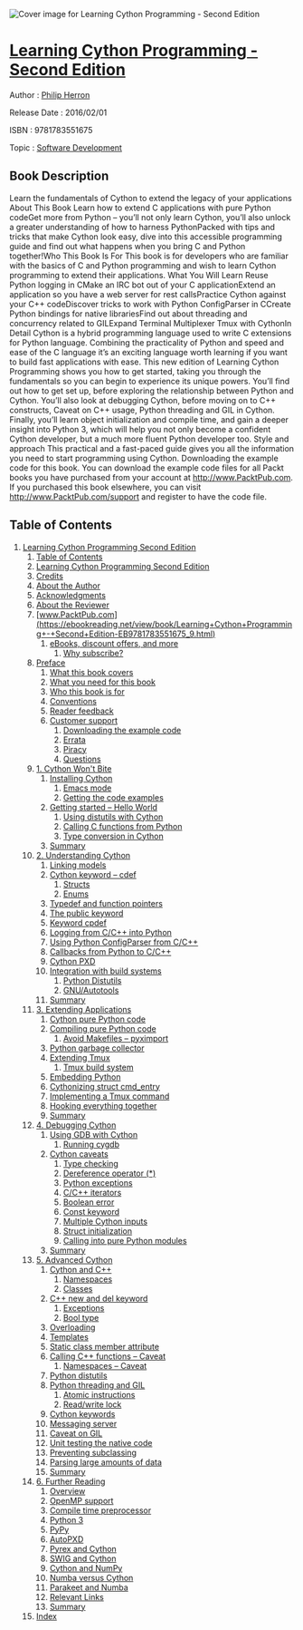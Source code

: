 ![Cover image for Learning Cython Programming - Second Edition](https://imgdetail.ebookreading.net/cover/cover/software_development/EB9781783551675.jpg)

[Learning Cython Programming - Second Edition](https://ebookreading.net/view/book/Learning+Cython+Programming+-+Second+Edition-EB9781783551675_1.html "Learning Cython Programming - Second Edition")
====================================================================================================================

Author : [Philip Herron](https://ebookreading.net/search/author/Philip+Herron)

Release Date : 2016/02/01

ISBN : 9781783551675

Topic : [Software Development](https://ebookreading.net/search/category/software-development)

Book Description
-----------------

Learn the fundamentals of Cython to extend the legacy of your applications
About This Book
Learn how to extend C applications with pure Python codeGet more from Python – you’ll not only learn Cython, you’ll also unlock a greater understanding of how to harness PythonPacked with tips and tricks that make Cython look easy, dive into this accessible programming guide and find out what happens when you bring C and Python together!Who This Book Is For
This book is for developers who are familiar with the basics of C and Python programming and wish to learn Cython programming to extend their applications.
What You Will Learn
Reuse Python logging in CMake an IRC bot out of your C applicationExtend an application so you have a web server for rest callsPractice Cython against your C++ codeDiscover tricks to work with Python ConfigParser in CCreate Python bindings for native librariesFind out about threading and concurrency related to GILExpand Terminal Multiplexer Tmux with CythonIn Detail
Cython is a hybrid programming language used to write C extensions for Python language. Combining the practicality of Python and speed and ease of the C language it’s an exciting language worth learning if you want to build fast applications with ease.
This new edition of Learning Cython Programming shows you how to get started, taking you through the fundamentals so you can begin to experience its unique powers.
You’ll find out how to get set up, before exploring the relationship between Python and Cython. You’ll also look at debugging Cython, before moving on to C++ constructs, Caveat on C++ usage, Python threading and GIL in Cython. Finally, you’ll learn object initialization and compile time, and gain a deeper insight into Python 3, which will help you not only become a confident Cython developer, but a much more fluent Python developer too.
Style and approach
This practical and a fast-paced guide gives you all the information you need to start programming using Cython.
Downloading the example code for this book. You can download the example code files for all Packt books you have purchased from your account at http://www.PacktPub.com. If you purchased this book elsewhere, you can visit http://www.PacktPub.com/support and register to have the code file.
              
Table of Contents
-----------------

1. [Learning Cython Programming Second Edition](https://ebookreading.net/view/book/Learning+Cython+Programming+-+Second+Edition-EB9781783551675_3.html)
    1. [Table of Contents](https://ebookreading.net/view/book/Learning+Cython+Programming+-+Second+Edition-EB9781783551675_2.html)
    1. [Learning Cython Programming Second Edition](https://ebookreading.net/view/book/Learning+Cython+Programming+-+Second+Edition-EB9781783551675_4.html)
    1. [Credits](https://ebookreading.net/view/book/Learning+Cython+Programming+-+Second+Edition-EB9781783551675_5.html)
    1. [About the Author](https://ebookreading.net/view/book/Learning+Cython+Programming+-+Second+Edition-EB9781783551675_6.html)
    1. [Acknowledgments](https://ebookreading.net/view/book/Learning+Cython+Programming+-+Second+Edition-EB9781783551675_7.html)
    1. [About the Reviewer](https://ebookreading.net/view/book/Learning+Cython+Programming+-+Second+Edition-EB9781783551675_8.html)
    1. [www.PacktPub.com](https://ebookreading.net/view/book/Learning+Cython+Programming+-+Second+Edition-EB9781783551675_9.html)
        1. [eBooks, discount offers, and more](https://ebookreading.net/view/book/Learning+Cython+Programming+-+Second+Edition-EB9781783551675_9.html#ch00lvl1sec01)
            1. [Why subscribe?](https://ebookreading.net/view/book/Learning+Cython+Programming+-+Second+Edition-EB9781783551675_9.html#ch00lvl2sec01)
    1. [Preface](https://ebookreading.net/view/book/Learning+Cython+Programming+-+Second+Edition-EB9781783551675_10.html)
        1. [What this book covers](https://ebookreading.net/view/book/Learning+Cython+Programming+-+Second+Edition-EB9781783551675_10.html#ch00lvl1sec02)
        1. [What you need for this book](https://ebookreading.net/view/book/Learning+Cython+Programming+-+Second+Edition-EB9781783551675_11.html)
        1. [Who this book is for](https://ebookreading.net/view/book/Learning+Cython+Programming+-+Second+Edition-EB9781783551675_12.html)
        1. [Conventions](https://ebookreading.net/view/book/Learning+Cython+Programming+-+Second+Edition-EB9781783551675_13.html)
        1. [Reader feedback](https://ebookreading.net/view/book/Learning+Cython+Programming+-+Second+Edition-EB9781783551675_14.html)
        1. [Customer support](https://ebookreading.net/view/book/Learning+Cython+Programming+-+Second+Edition-EB9781783551675_15.html)
            1. [Downloading the example code](https://ebookreading.net/view/book/Learning+Cython+Programming+-+Second+Edition-EB9781783551675_15.html#ch00lvl2sec02)
            1. [Errata](https://ebookreading.net/view/book/Learning+Cython+Programming+-+Second+Edition-EB9781783551675_15.html#ch00lvl2sec03)
            1. [Piracy](https://ebookreading.net/view/book/Learning+Cython+Programming+-+Second+Edition-EB9781783551675_15.html#ch00lvl2sec04)
            1. [Questions](https://ebookreading.net/view/book/Learning+Cython+Programming+-+Second+Edition-EB9781783551675_15.html#ch00lvl2sec05)
    1. [1. Cython Won&#39;t Bite](https://ebookreading.net/view/book/Learning+Cython+Programming+-+Second+Edition-EB9781783551675_16.html)
        1. [Installing Cython](https://ebookreading.net/view/book/Learning+Cython+Programming+-+Second+Edition-EB9781783551675_16.html#ch01lvl1sec08)
            1. [Emacs mode](https://ebookreading.net/view/book/Learning+Cython+Programming+-+Second+Edition-EB9781783551675_16.html#ch01lvl2sec06)
            1. [Getting the code examples](https://ebookreading.net/view/book/Learning+Cython+Programming+-+Second+Edition-EB9781783551675_16.html#ch01lvl2sec07)
        1. [Getting started – Hello World](https://ebookreading.net/view/book/Learning+Cython+Programming+-+Second+Edition-EB9781783551675_17.html)
            1. [Using distutils with Cython](https://ebookreading.net/view/book/Learning+Cython+Programming+-+Second+Edition-EB9781783551675_17.html#ch01lvl2sec08)
            1. [Calling C functions from Python](https://ebookreading.net/view/book/Learning+Cython+Programming+-+Second+Edition-EB9781783551675_17.html#ch01lvl2sec09)
            1. [Type conversion in Cython](https://ebookreading.net/view/book/Learning+Cython+Programming+-+Second+Edition-EB9781783551675_17.html#ch01lvl2sec10)
        1. [Summary](https://ebookreading.net/view/book/Learning+Cython+Programming+-+Second+Edition-EB9781783551675_18.html)
    1. [2. Understanding Cython](https://ebookreading.net/view/book/Learning+Cython+Programming+-+Second+Edition-EB9781783551675_19.html)
        1. [Linking models](https://ebookreading.net/view/book/Learning+Cython+Programming+-+Second+Edition-EB9781783551675_19.html#ch02lvl1sec11)
        1. [Cython keyword – cdef](https://ebookreading.net/view/book/Learning+Cython+Programming+-+Second+Edition-EB9781783551675_20.html)
            1. [Structs](https://ebookreading.net/view/book/Learning+Cython+Programming+-+Second+Edition-EB9781783551675_20.html#ch02lvl2sec11)
            1. [Enums](https://ebookreading.net/view/book/Learning+Cython+Programming+-+Second+Edition-EB9781783551675_20.html#ch02lvl2sec12)
        1. [Typedef and function pointers](https://ebookreading.net/view/book/Learning+Cython+Programming+-+Second+Edition-EB9781783551675_21.html)
        1. [The public keyword](https://ebookreading.net/view/book/Learning+Cython+Programming+-+Second+Edition-EB9781783551675_22.html)
        1. [Keyword cpdef](https://ebookreading.net/view/book/Learning+Cython+Programming+-+Second+Edition-EB9781783551675_23.html)
        1. [Logging from C/C++ into Python](https://ebookreading.net/view/book/Learning+Cython+Programming+-+Second+Edition-EB9781783551675_24.html)
        1. [Using Python ConfigParser from C/C++](https://ebookreading.net/view/book/Learning+Cython+Programming+-+Second+Edition-EB9781783551675_25.html)
        1. [Callbacks from Python to C/C++](https://ebookreading.net/view/book/Learning+Cython+Programming+-+Second+Edition-EB9781783551675_26.html)
        1. [Cython PXD](https://ebookreading.net/view/book/Learning+Cython+Programming+-+Second+Edition-EB9781783551675_27.html)
        1. [Integration with build systems](https://ebookreading.net/view/book/Learning+Cython+Programming+-+Second+Edition-EB9781783551675_28.html)
            1. [Python Distutils](https://ebookreading.net/view/book/Learning+Cython+Programming+-+Second+Edition-EB9781783551675_28.html#ch02lvl2sec13)
            1. [GNU/Autotools](https://ebookreading.net/view/book/Learning+Cython+Programming+-+Second+Edition-EB9781783551675_28.html#ch02lvl2sec14)
        1. [Summary](https://ebookreading.net/view/book/Learning+Cython+Programming+-+Second+Edition-EB9781783551675_29.html)
    1. [3. Extending Applications](https://ebookreading.net/view/book/Learning+Cython+Programming+-+Second+Edition-EB9781783551675_30.html)
        1. [Cython pure Python code](https://ebookreading.net/view/book/Learning+Cython+Programming+-+Second+Edition-EB9781783551675_30.html#ch03lvl1sec22)
        1. [Compiling pure Python code](https://ebookreading.net/view/book/Learning+Cython+Programming+-+Second+Edition-EB9781783551675_31.html)
            1. [Avoid Makefiles – pyximport](https://ebookreading.net/view/book/Learning+Cython+Programming+-+Second+Edition-EB9781783551675_31.html#ch03lvl2sec15)
        1. [Python garbage collector](https://ebookreading.net/view/book/Learning+Cython+Programming+-+Second+Edition-EB9781783551675_32.html)
        1. [Extending Tmux](https://ebookreading.net/view/book/Learning+Cython+Programming+-+Second+Edition-EB9781783551675_33.html)
            1. [Tmux build system](https://ebookreading.net/view/book/Learning+Cython+Programming+-+Second+Edition-EB9781783551675_33.html#ch03lvl2sec16)
        1. [Embedding Python](https://ebookreading.net/view/book/Learning+Cython+Programming+-+Second+Edition-EB9781783551675_34.html)
        1. [Cythonizing struct cmd_entry](https://ebookreading.net/view/book/Learning+Cython+Programming+-+Second+Edition-EB9781783551675_35.html)
        1. [Implementing a Tmux command](https://ebookreading.net/view/book/Learning+Cython+Programming+-+Second+Edition-EB9781783551675_36.html)
        1. [Hooking everything together](https://ebookreading.net/view/book/Learning+Cython+Programming+-+Second+Edition-EB9781783551675_37.html)
        1. [Summary](https://ebookreading.net/view/book/Learning+Cython+Programming+-+Second+Edition-EB9781783551675_38.html)
    1. [4. Debugging Cython](https://ebookreading.net/view/book/Learning+Cython+Programming+-+Second+Edition-EB9781783551675_39.html)
        1. [Using GDB with Cython](https://ebookreading.net/view/book/Learning+Cython+Programming+-+Second+Edition-EB9781783551675_39.html#ch04lvl1sec31)
            1. [Running cygdb](https://ebookreading.net/view/book/Learning+Cython+Programming+-+Second+Edition-EB9781783551675_39.html#ch04lvl2sec17)
        1. [Cython caveats](https://ebookreading.net/view/book/Learning+Cython+Programming+-+Second+Edition-EB9781783551675_40.html)
            1. [Type checking](https://ebookreading.net/view/book/Learning+Cython+Programming+-+Second+Edition-EB9781783551675_40.html#ch04lvl2sec18)
            1. [Dereference operator (*)](https://ebookreading.net/view/book/Learning+Cython+Programming+-+Second+Edition-EB9781783551675_40.html#ch04lvl2sec19)
            1. [Python exceptions](https://ebookreading.net/view/book/Learning+Cython+Programming+-+Second+Edition-EB9781783551675_40.html#ch04lvl2sec20)
            1. [C/C++ iterators](https://ebookreading.net/view/book/Learning+Cython+Programming+-+Second+Edition-EB9781783551675_40.html#ch04lvl2sec21)
            1. [Boolean error](https://ebookreading.net/view/book/Learning+Cython+Programming+-+Second+Edition-EB9781783551675_40.html#ch04lvl2sec22)
            1. [Const keyword](https://ebookreading.net/view/book/Learning+Cython+Programming+-+Second+Edition-EB9781783551675_40.html#ch04lvl2sec23)
            1. [Multiple Cython inputs](https://ebookreading.net/view/book/Learning+Cython+Programming+-+Second+Edition-EB9781783551675_40.html#ch04lvl2sec24)
            1. [Struct initialization](https://ebookreading.net/view/book/Learning+Cython+Programming+-+Second+Edition-EB9781783551675_40.html#ch04lvl2sec25)
            1. [Calling into pure Python modules](https://ebookreading.net/view/book/Learning+Cython+Programming+-+Second+Edition-EB9781783551675_40.html#ch04lvl2sec26)
        1. [Summary](https://ebookreading.net/view/book/Learning+Cython+Programming+-+Second+Edition-EB9781783551675_41.html)
    1. [5. Advanced Cython](https://ebookreading.net/view/book/Learning+Cython+Programming+-+Second+Edition-EB9781783551675_42.html)
        1. [Cython and C++](https://ebookreading.net/view/book/Learning+Cython+Programming+-+Second+Edition-EB9781783551675_42.html#ch05lvl1sec34)
            1. [Namespaces](https://ebookreading.net/view/book/Learning+Cython+Programming+-+Second+Edition-EB9781783551675_42.html#ch05lvl2sec27)
            1. [Classes](https://ebookreading.net/view/book/Learning+Cython+Programming+-+Second+Edition-EB9781783551675_42.html#ch05lvl2sec28)
        1. [C++ new and del keyword](https://ebookreading.net/view/book/Learning+Cython+Programming+-+Second+Edition-EB9781783551675_43.html)
            1. [Exceptions](https://ebookreading.net/view/book/Learning+Cython+Programming+-+Second+Edition-EB9781783551675_43.html#ch05lvl2sec29)
            1. [Bool type](https://ebookreading.net/view/book/Learning+Cython+Programming+-+Second+Edition-EB9781783551675_43.html#ch05lvl2sec30)
        1. [Overloading](https://ebookreading.net/view/book/Learning+Cython+Programming+-+Second+Edition-EB9781783551675_44.html)
        1. [Templates](https://ebookreading.net/view/book/Learning+Cython+Programming+-+Second+Edition-EB9781783551675_45.html)
        1. [Static class member attribute](https://ebookreading.net/view/book/Learning+Cython+Programming+-+Second+Edition-EB9781783551675_46.html)
        1. [Calling C++ functions – Caveat](https://ebookreading.net/view/book/Learning+Cython+Programming+-+Second+Edition-EB9781783551675_47.html)
            1. [Namespaces – Caveat](https://ebookreading.net/view/book/Learning+Cython+Programming+-+Second+Edition-EB9781783551675_47.html#ch05lvl2sec31)
        1. [Python distutils](https://ebookreading.net/view/book/Learning+Cython+Programming+-+Second+Edition-EB9781783551675_48.html)
        1. [Python threading and GIL](https://ebookreading.net/view/book/Learning+Cython+Programming+-+Second+Edition-EB9781783551675_49.html)
            1. [Atomic instructions](https://ebookreading.net/view/book/Learning+Cython+Programming+-+Second+Edition-EB9781783551675_49.html#ch05lvl2sec32)
            1. [Read/write lock](https://ebookreading.net/view/book/Learning+Cython+Programming+-+Second+Edition-EB9781783551675_49.html#ch05lvl2sec33)
        1. [Cython keywords](https://ebookreading.net/view/book/Learning+Cython+Programming+-+Second+Edition-EB9781783551675_50.html)
        1. [Messaging server](https://ebookreading.net/view/book/Learning+Cython+Programming+-+Second+Edition-EB9781783551675_51.html)
        1. [Caveat on GIL](https://ebookreading.net/view/book/Learning+Cython+Programming+-+Second+Edition-EB9781783551675_52.html)
        1. [Unit testing the native code](https://ebookreading.net/view/book/Learning+Cython+Programming+-+Second+Edition-EB9781783551675_53.html)
        1. [Preventing subclassing](https://ebookreading.net/view/book/Learning+Cython+Programming+-+Second+Edition-EB9781783551675_54.html)
        1. [Parsing large amounts of data](https://ebookreading.net/view/book/Learning+Cython+Programming+-+Second+Edition-EB9781783551675_55.html)
        1. [Summary](https://ebookreading.net/view/book/Learning+Cython+Programming+-+Second+Edition-EB9781783551675_56.html)
    1. [6. Further Reading](https://ebookreading.net/view/book/Learning+Cython+Programming+-+Second+Edition-EB9781783551675_57.html)
        1. [Overview](https://ebookreading.net/view/book/Learning+Cython+Programming+-+Second+Edition-EB9781783551675_57.html#ch06lvl1sec49)
        1. [OpenMP support](https://ebookreading.net/view/book/Learning+Cython+Programming+-+Second+Edition-EB9781783551675_58.html)
        1. [Compile time preprocessor](https://ebookreading.net/view/book/Learning+Cython+Programming+-+Second+Edition-EB9781783551675_59.html)
        1. [Python 3](https://ebookreading.net/view/book/Learning+Cython+Programming+-+Second+Edition-EB9781783551675_60.html)
        1. [PyPy](https://ebookreading.net/view/book/Learning+Cython+Programming+-+Second+Edition-EB9781783551675_61.html)
        1. [AutoPXD](https://ebookreading.net/view/book/Learning+Cython+Programming+-+Second+Edition-EB9781783551675_62.html)
        1. [Pyrex and Cython](https://ebookreading.net/view/book/Learning+Cython+Programming+-+Second+Edition-EB9781783551675_63.html)
        1. [SWIG and Cython](https://ebookreading.net/view/book/Learning+Cython+Programming+-+Second+Edition-EB9781783551675_64.html)
        1. [Cython and NumPy](https://ebookreading.net/view/book/Learning+Cython+Programming+-+Second+Edition-EB9781783551675_65.html)
        1. [Numba versus Cython](https://ebookreading.net/view/book/Learning+Cython+Programming+-+Second+Edition-EB9781783551675_66.html)
        1. [Parakeet and Numba](https://ebookreading.net/view/book/Learning+Cython+Programming+-+Second+Edition-EB9781783551675_67.html)
        1. [Relevant Links](https://ebookreading.net/view/book/Learning+Cython+Programming+-+Second+Edition-EB9781783551675_68.html)
        1. [Summary](https://ebookreading.net/view/book/Learning+Cython+Programming+-+Second+Edition-EB9781783551675_69.html)
    1. [Index](https://ebookreading.net/view/book/Learning+Cython+Programming+-+Second+Edition-EB9781783551675_70.html)
